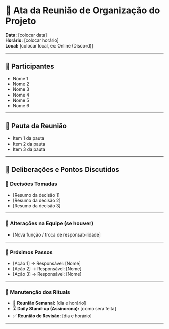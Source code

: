 # 📑 Ata da Reunião de Organização do Projeto  

**Data:** [colocar data]  
**Horário:** [colocar horário]  
**Local:** [colocar local, ex: Online (Discord)]  

---

## 👥 Participantes  
- Nome 1  
- Nome 2  
- Nome 3  
- Nome 4  
- Nome 5  
- Nome 6  

---

## 📌 Pauta da Reunião  
- Item 1 da pauta  
- Item 2 da pauta  
- Item 3 da pauta  

---

## 📝 Deliberações e Pontos Discutidos  

### 🔹 Decisões Tomadas  
- [Resumo da decisão 1]  
- [Resumo da decisão 2]  
- [Resumo da decisão 3]  

---

### 🔹 Alterações na Equipe (se houver)  
- [Nova função / troca de responsabilidade]  

---

### 🔹 Próximos Passos  
- [Ação 1] → Responsável: [Nome]  
- [Ação 2] → Responsável: [Nome]  
- [Ação 3] → Responsável: [Nome]  

---

### 🔹 Manutenção dos Rituais  
- 📅 **Reunião Semanal:** [dia e horário]  
- ⏳ **Daily Stand-up (Assíncrona):** [como será feita]  
- ✅ **Reunião de Revisão:** [dia e horário]  

---
